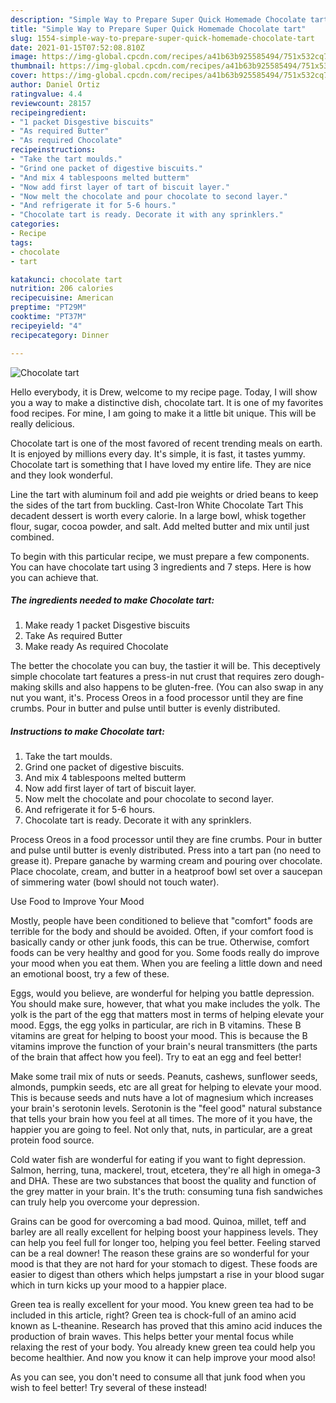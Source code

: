 ```yaml
---
description: "Simple Way to Prepare Super Quick Homemade Chocolate tart"
title: "Simple Way to Prepare Super Quick Homemade Chocolate tart"
slug: 1554-simple-way-to-prepare-super-quick-homemade-chocolate-tart
date: 2021-01-15T07:52:08.810Z
image: https://img-global.cpcdn.com/recipes/a41b63b925585494/751x532cq70/chocolate-tart-recipe-main-photo.jpg
thumbnail: https://img-global.cpcdn.com/recipes/a41b63b925585494/751x532cq70/chocolate-tart-recipe-main-photo.jpg
cover: https://img-global.cpcdn.com/recipes/a41b63b925585494/751x532cq70/chocolate-tart-recipe-main-photo.jpg
author: Daniel Ortiz
ratingvalue: 4.4
reviewcount: 28157
recipeingredient:
- "1 packet Disgestive biscuits"
- "As required Butter"
- "As required Chocolate"
recipeinstructions:
- "Take the tart moulds."
- "Grind one packet of digestive biscuits."
- "And mix 4 tablespoons melted butterm"
- "Now add first layer of tart of biscuit layer."
- "Now melt the chocolate and pour chocolate to second layer."
- "And refrigerate it for 5-6 hours."
- "Chocolate tart is ready. Decorate it with any sprinklers."
categories:
- Recipe
tags:
- chocolate
- tart

katakunci: chocolate tart 
nutrition: 206 calories
recipecuisine: American
preptime: "PT29M"
cooktime: "PT37M"
recipeyield: "4"
recipecategory: Dinner

---
```



![Chocolate tart](https://img-global.cpcdn.com/recipes/a41b63b925585494/751x532cq70/chocolate-tart-recipe-main-photo.jpg)

Hello everybody, it is Drew, welcome to my recipe page. Today, I will show you a way to make a distinctive dish, chocolate tart. It is one of my favorites food recipes. For mine, I am going to make it a little bit unique. This will be really delicious.

Chocolate tart is one of the most favored of recent trending meals on earth. It is enjoyed by millions every day. It's simple, it is fast, it tastes yummy. Chocolate tart is something that I have loved my entire life. They are nice and they look wonderful.

Line the tart with aluminum foil and add pie weights or dried beans to keep the sides of the tart from buckling. Cast-Iron White Chocolate Tart This decadent dessert is worth every calorie. In a large bowl, whisk together flour, sugar, cocoa powder, and salt. Add melted butter and mix until just combined.


To begin with this particular recipe, we must prepare a few components. You can have chocolate tart using 3 ingredients and 7 steps. Here is how you can achieve that.

<!--inarticleads1-->

##### The ingredients needed to make Chocolate tart:

1. Make ready 1 packet Disgestive biscuits
1. Take As required Butter
1. Make ready As required Chocolate


The better the chocolate you can buy, the tastier it will be. This deceptively simple chocolate tart features a press-in nut crust that requires zero dough-making skills and also happens to be gluten-free. (You can also swap in any nut you want, it&#39;s. Process Oreos in a food processor until they are fine crumbs. Pour in butter and pulse until butter is evenly distributed. 

<!--inarticleads2-->

##### Instructions to make Chocolate tart:

1. Take the tart moulds.
1. Grind one packet of digestive biscuits.
1. And mix 4 tablespoons melted butterm
1. Now add first layer of tart of biscuit layer.
1. Now melt the chocolate and pour chocolate to second layer.
1. And refrigerate it for 5-6 hours.
1. Chocolate tart is ready. Decorate it with any sprinklers.


Process Oreos in a food processor until they are fine crumbs. Pour in butter and pulse until butter is evenly distributed. Press into a tart pan (no need to grease it). Prepare ganache by warming cream and pouring over chocolate. Place chocolate, cream, and butter in a heatproof bowl set over a saucepan of simmering water (bowl should not touch water). 

Use Food to Improve Your Mood


Mostly, people have been conditioned to believe that "comfort" foods are terrible for the body and should be avoided. Often, if your comfort food is basically candy or other junk foods, this can be true. Otherwise, comfort foods can be very healthy and good for you. Some foods really do improve your mood when you eat them. When you are feeling a little down and need an emotional boost, try a few of these.

Eggs, would you believe, are wonderful for helping you battle depression. You should make sure, however, that what you make includes the yolk. The yolk is the part of the egg that matters most in terms of helping elevate your mood. Eggs, the egg yolks in particular, are rich in B vitamins. These B vitamins are great for helping to boost your mood. This is because the B vitamins improve the function of your brain's neural transmitters (the parts of the brain that affect how you feel). Try to eat an egg and feel better!

Make some trail mix of nuts or seeds. Peanuts, cashews, sunflower seeds, almonds, pumpkin seeds, etc are all great for helping to elevate your mood. This is because seeds and nuts have a lot of magnesium which increases your brain's serotonin levels. Serotonin is the "feel good" natural substance that tells your brain how you feel at all times. The more of it you have, the happier you are going to feel. Not only that, nuts, in particular, are a great protein food source.

Cold water fish are wonderful for eating if you want to fight depression. Salmon, herring, tuna, mackerel, trout, etcetera, they're all high in omega-3 and DHA. These are two substances that boost the quality and function of the grey matter in your brain. It's the truth: consuming tuna fish sandwiches can truly help you overcome your depression. 

Grains can be good for overcoming a bad mood. Quinoa, millet, teff and barley are all really excellent for helping boost your happiness levels. They can help you feel full for longer too, helping you feel better. Feeling starved can be a real downer! The reason these grains are so wonderful for your mood is that they are not hard for your stomach to digest. These foods are easier to digest than others which helps jumpstart a rise in your blood sugar which in turn kicks up your mood to a happier place.

Green tea is really excellent for your mood. You knew green tea had to be included in this article, right? Green tea is chock-full of an amino acid known as L-theanine. Research has proved that this amino acid induces the production of brain waves. This helps better your mental focus while relaxing the rest of your body. You already knew green tea could help you become healthier. And now you know it can help improve your mood also!

As you can see, you don't need to consume all that junk food when you wish to feel better! Try several of these instead!


